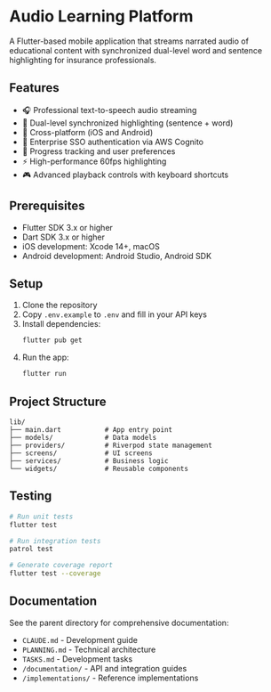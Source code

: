 # Audio Learning Platform

A Flutter-based mobile application that streams narrated audio of educational content with synchronized dual-level word and sentence highlighting for insurance professionals.

## Features

- 🎧 Professional text-to-speech audio streaming
- 📖 Dual-level synchronized highlighting (sentence + word)
- 📱 Cross-platform (iOS and Android)
- 🔐 Enterprise SSO authentication via AWS Cognito
- 💾 Progress tracking and user preferences
- ⚡ High-performance 60fps highlighting
- 🎮 Advanced playback controls with keyboard shortcuts

## Prerequisites

- Flutter SDK 3.x or higher
- Dart SDK 3.x or higher
- iOS development: Xcode 14+, macOS
- Android development: Android Studio, Android SDK

## Setup

1. Clone the repository
2. Copy `.env.example` to `.env` and fill in your API keys
3. Install dependencies:
   ```bash
   flutter pub get
   ```
4. Run the app:
   ```bash
   flutter run
   ```

## Project Structure

```
lib/
├── main.dart           # App entry point
├── models/             # Data models
├── providers/          # Riverpod state management
├── screens/            # UI screens
├── services/           # Business logic
└── widgets/            # Reusable components
```

## Testing

```bash
# Run unit tests
flutter test

# Run integration tests
patrol test

# Generate coverage report
flutter test --coverage
```

## Documentation

See the parent directory for comprehensive documentation:
- `CLAUDE.md` - Development guide
- `PLANNING.md` - Technical architecture
- `TASKS.md` - Development tasks
- `/documentation/` - API and integration guides
- `/implementations/` - Reference implementations